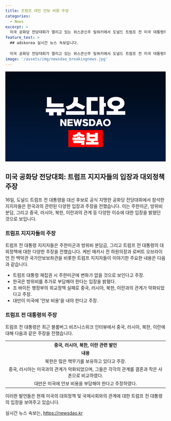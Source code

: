 ```yaml
---
title: 트럼프 대만 안보 비용 주장
categories:
  - News
excerpt: >
  미국 공화당 전당대회가 열리고 있는 위스콘신주 밀워키에서 도널드 트럼프 전 미국 대통령의 지지자들이 그의 공식 지명을 축하하며 주한미군과 한-미 방위비 분담에 대한 그의 입장을 밝혔다. 트럼프 지지자들은 주한미군에는 변화가 없을 것이라며 한국은 방위비를 더 내야 한다는 주장을 펼치고 있으며, 트럼프 전 대통령은 중국, 러시아, 북한, 이란의 증가한 관계는 바이든 행정부의 실패로 지적했다. 또한 대만은 미국에게 안보 비용을 지불해야 한다고 주장하며, 중-러를 결혼, 북한과 이란을 이들의 작은 사촌이라고 언급했다.
feature_text: >
  ## adskorea 실시간 뉴스 속보입니다.

  미국 공화당 전당대회가 열리고 있는 위스콘신주 밀워키에서 도널드 트럼프 전 미국 대통령의 지지자들이 그의 공식 지명을 축하하며 주한미군과 한-미 방위비 분담에 대한 그의 입장을 밝혔다. 트럼프 지지자들은 주한미군에는 변화가 없을 것이라며 한국은 방위비를 더 내야 한다는 주장을 펼치고 있으며, 트럼프 전 대통령은 중국, 러시아, 북한, 이란의 증가한 관계는 바이든 행정부의 실패로 지적했다. 또한 대만은 미국에게 안보 비용을 지불해야 한다고 주장하며, 중-러를 결혼, 북한과 이란을 이들의 작은 사촌이라고 언급했다.
image: '/assets/img/newsdao_breakingnews.jpg'
---
```


<p><img src="/assets/img/newsdao_breakingnews.jpg" alt="adskorea 속보" /></p>

<h2 data-ke-size="size26">미국 공화당 전당대회: 트럼프 지지자들의 입장과 대외정책 주장</h2>

<p data-ke-size="size16">16일, 도널드 트럼프 전 대통령을 대선 후보로 공식 지명한 공화당 전당대회에서 참석한 지지자들은 한국과의 관련된 다양한 입장과 주장을 전했습니다. 이는 주한미군, 방위비 분담, 그리고 중국, 러시아, 북한, 이란과의 관계 등 다양한 이슈에 대한 입장을 밝혔던 것으로 보입니다.</p>

<h3 data-ke-size="size22">트럼프 지지자들의 주장</h3>

<p data-ke-size="size16">트럼프 전 대통령 지지자들은 주한미군과 방위비 분담금, 그리고 트럼프 전 대통령의 대외정책에 대한 다양한 주장을 전했습니다. 케빈 매카시 전 하원의장과 로버트 오브라이언 전 백악관 국가안보보좌관을 비롯한 트럼프 지지자들이 이야기한 주요한 내용은 다음과 같습니다.</p>

<ul>
  <li>트럼프 대통령 재집권 시 주한미군에 변화가 없을 것으로 보인다고 주장.</li>
  <li>한국은 방위비를 추가로 부담해야 한다는 입장을 밝혔다.</li>
  <li>조 바이든 행정부의 외교정책 실패로 중국, 러시아, 북한, 이란과의 관계가 악화되었다고 주장.</li>
  <li>대만이 미국에 '안보 비용'을 내야 한다고 주장.</li>
</ul>

<h3 data-ke-size="size22">트럼프 전 대통령의 주장</h3>

<p data-ke-size="size16">트럼프 전 대통령은 최근 블룸버그 비즈니스위크 인터뷰에서 중국, 러시아, 북한, 이란에 대해 다음과 같은 주장을 전했습니다.</p>

<table>
  <tr>
    <td style="text-align: center; height: 17px;"><b>중국, 러시아, 북한, 이란 관련 발언</b></td>
  </tr>
  <tr>
    <td style="text-align: center; height: 17px;"><b>내용</b></td>
  </tr>
  <tr>
    <td style="text-align: center; height: 17px;">북한은 많은 핵무기를 보유하고 있다고 주장.</td>
  </tr>
  <tr>
    <td style="text-align: center; height: 17px;">중국, 러시아는 미국과의 관계가 악화되었으며, 그들은 각각의 관계를 결혼과 작은 사촌으로 비교하였다.</td>
  </tr>
  <tr>
    <td style="text-align: center; height: 17px;">대만은 미국에 안보 비용을 부담해야 한다고 주장하였다.</td>
  </tr>
</table>

<p data-ke-size="size16">이러한 발언들은 현재 미국의 대외정책 및 국제사회와의 관계에 대한 트럼프 전 대통령의 입장을 보여주고 있습니다.</p>
실시간 뉴스 속보는, <a href="https://newsdao.kr" rel="dofollow">https://newsdao.kr</a>


